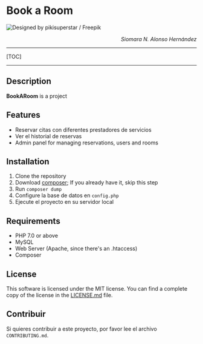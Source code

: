 # Book a Room

![Designed by pikisuperstar / Freepik](https://img.freepik.com/vector-gratis/concepto-desarrollo-aplicaciones-ui-ux_52683-48848.jpg?w=1380&t=st=1666018660~exp=1666019260~hmac=1521940c40f0ee2737fd959b8ddba5c519bd8475c2b6e04320d43904dcfc5ce1)

<div style="text-align: right;">
    <p><i>Siomara N. Alonso Hernández</i></p>
</div>
<hr>

[TOC]

---

## Description
**BookARoom** is a project 

## Features
- Reservar citas con diferentes prestadores de servicios
- Ver el historial de reservas
- Admin panel for managing reservations, users and rooms

## Installation 
1. Clone the repository
2. Download [composer](https://getcomposer.org/download/); If you already have it, skip this step
3. Run `composer dump`
3. Configure la base de datos en `config.php`
4. Ejecute el proyecto en su servidor local

## Requirements
- PHP 7.0 or above
- MySQL
- Web Server (Apache, since there's an .htaccess)
- Composer

## License
This software is licensed under the MIT license. You can find a complete copy of the license in the [LICENSE.md](LICENSE.md) file.

## Contribuir
Si quieres contribuir a este proyecto, por favor lee el archivo `CONTRIBUTING.md`.
